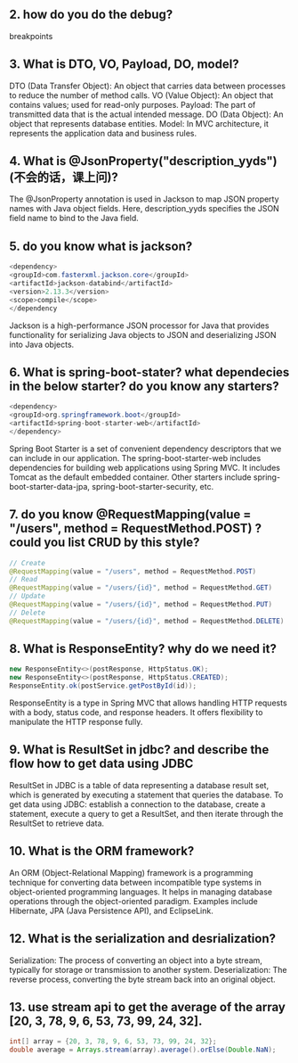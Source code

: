 ## 2. how do you do the debug?
breakpoints

## 3. What is DTO, VO, Payload, DO, model?
DTO (Data Transfer Object): An object that carries data between processes to reduce the number of method calls.
VO (Value Object): An object that contains values; used for read-only purposes.
Payload: The part of transmitted data that is the actual intended message.
DO (Data Object): An object that represents database entities.
Model: In MVC architecture, it represents the application data and business rules.

## 4. What is @JsonProperty("description_yyds") (不会的话，课上问)?
The @JsonProperty annotation is used in Jackson to map JSON property names with Java object fields. Here, description_yyds specifies the JSON field name to bind to the Java field.

## 5. do you know what is jackson?
```java
<dependency>
<groupId>com.fasterxml.jackson.core</groupId>
<artifactId>jackson-databind</artifactId>
<version>2.13.3</version>
<scope>compile</scope>
</dependency
```
Jackson is a high-performance JSON processor for Java that provides functionality for serializing Java objects to JSON and deserializing JSON into Java objects.

## 6. What is spring-boot-stater? what dependecies in the below starter? do you know any starters?
```java
<dependency>
<groupId>org.springframework.boot</groupId>
<artifactId>spring-boot-starter-web</artifactId>
</dependency>
```
Spring Boot Starter is a set of convenient dependency descriptors that we can include in our application. The spring-boot-starter-web includes dependencies for building web applications using Spring MVC. It includes Tomcat as the default embedded container. Other starters include spring-boot-starter-data-jpa, spring-boot-starter-security, etc.

## 7. do you know @RequestMapping(value = "/users", method = RequestMethod.POST) ? could you list CRUD by this style?
```java
// Create
@RequestMapping(value = "/users", method = RequestMethod.POST)
// Read
@RequestMapping(value = "/users/{id}", method = RequestMethod.GET)
// Update
@RequestMapping(value = "/users/{id}", method = RequestMethod.PUT)
// Delete
@RequestMapping(value = "/users/{id}", method = RequestMethod.DELETE)
```

## 8. What is ResponseEntity? why do we need it?
```java
new ResponseEntity<>(postResponse, HttpStatus.OK);
new ResponseEntity<>(postResponse, HttpStatus.CREATED);
ResponseEntity.ok(postService.getPostById(id));
```
ResponseEntity is a type in Spring MVC that allows handling HTTP requests with a body, status code, and response headers. It offers flexibility to manipulate the HTTP response fully.


## 9. What is ResultSet in jdbc? and describe the flow how to get data using JDBC
ResultSet in JDBC is a table of data representing a database result set, which is generated by executing a statement that queries the database. To get data using JDBC: establish a connection to the database, create a statement, execute a query to get a ResultSet, and then iterate through the ResultSet to retrieve data.

## 10. What is the ORM framework?
An ORM (Object-Relational Mapping) framework is a programming technique for converting data between incompatible type systems in object-oriented programming languages. It helps in managing database operations through the object-oriented paradigm. Examples include Hibernate, JPA (Java Persistence API), and EclipseLink.

## 12. What is the serialization and desrialization?
Serialization: The process of converting an object into a byte stream, typically for storage or transmission to another system.
Deserialization: The reverse process, converting the byte stream back into an original object.

## 13. use stream api to get the average of the array [20, 3, 78, 9, 6, 53, 73, 99, 24, 32].
```java
int[] array = {20, 3, 78, 9, 6, 53, 73, 99, 24, 32};
double average = Arrays.stream(array).average().orElse(Double.NaN);
```
